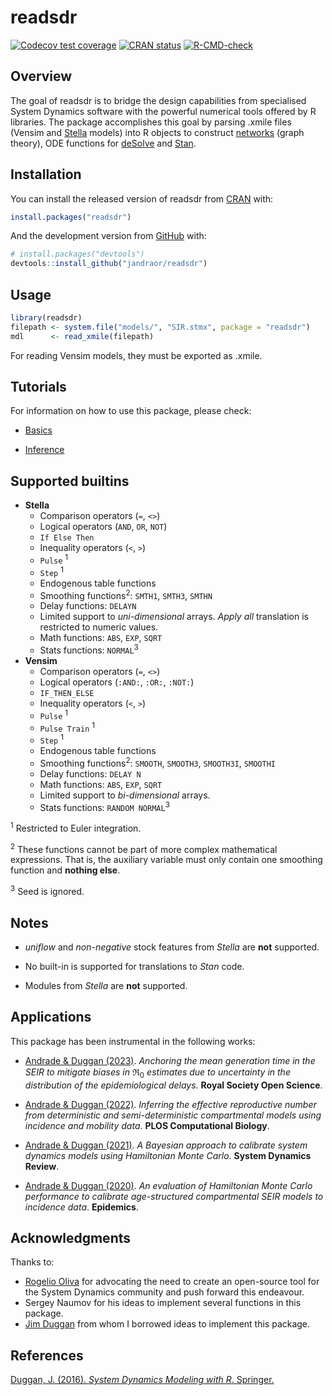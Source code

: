 
<!-- README.md is generated from README.Rmd. Please edit that file -->

# readsdr

<!-- badges: start -->

[![Codecov test
coverage](https://codecov.io/gh/jandraor/readsdr/branch/master/graph/badge.svg)](https://app.codecov.io/gh/jandraor/readsdr?branch=master)
[![CRAN
status](https://www.r-pkg.org/badges/version/readsdr)](https://CRAN.R-project.org/package=readsdr)
[![R-CMD-check](https://github.com/jandraor/readsdr/actions/workflows/R-CMD-check.yaml/badge.svg)](https://github.com/jandraor/readsdr/actions/workflows/R-CMD-check.yaml)
<!-- badges: end -->

## Overview

The goal of readsdr is to bridge the design capabilities from
specialised System Dynamics software with the powerful numerical tools
offered by R libraries. The package accomplishes this goal by parsing
.xmile files (Vensim and [Stella](https://www.iseesystems.com/) models)
into R objects to construct [networks](https://igraph.org) (graph
theory), ODE functions for
[deSolve](http://desolve.r-forge.r-project.org/) and
[Stan](https://mc-stan.org/).

## Installation

You can install the released version of readsdr from
[CRAN](https://CRAN.R-project.org) with:

``` r
install.packages("readsdr")
```

And the development version from [GitHub](https://github.com/) with:

``` r
# install.packages("devtools")
devtools::install_github("jandraor/readsdr")
```

## Usage

``` r
library(readsdr)
filepath <- system.file("models/", "SIR.stmx", package = "readsdr")
mdl      <- read_xmile(filepath) 
```

For reading Vensim models, they must be exported as .xmile.

## Tutorials

For information on how to use this package, please check:

- [Basics](https://jandraor.github.io/tutorials/Basics.html)

- [Inference](https://jandraor.github.io/tutorials/Inference.html)

## Supported builtins

- **Stella**
  - Comparison operators (`=`, `<>`)
  - Logical operators (`AND`, `OR`, `NOT`)
  - `If Else Then`
  - Inequality operators (`<`, `>`)
  - `Pulse` <sup>1</sup>
  - `Step` <sup>1</sup>
  - Endogenous table functions
  - Smoothing functions<sup>2</sup>: `SMTH1`, `SMTH3`, `SMTHN`
  - Delay functions: `DELAYN`
  - Limited support to *uni-dimensional* arrays. *Apply all* translation
    is restricted to numeric values.
  - Math functions: `ABS`, `EXP`, `SQRT`
  - Stats functions: `NORMAL`<sup>3</sup>
- **Vensim**
  - Comparison operators (`=`, `<>`)
  - Logical operators (`:AND:`, `:OR:`, `:NOT:`)
  - `IF_THEN_ELSE`
  - Inequality operators (`<`, `>`)
  - `Pulse` <sup>1</sup>
  - `Pulse Train` <sup>1</sup>
  - `Step` <sup>1</sup>
  - Endogenous table functions
  - Smoothing functions<sup>2</sup>: `SMOOTH`, `SMOOTH3`, `SMOOTH3I`,
    `SMOOTHI`
  - Delay functions: `DELAY N`
  - Math functions: `ABS`, `EXP`, `SQRT`
  - Limited support to *bi-dimensional* arrays.
  - Stats functions: `RANDOM NORMAL`<sup>3</sup>

<sup>1</sup> Restricted to Euler integration.

<sup>2</sup> These functions cannot be part of more complex mathematical
expressions. That is, the auxiliary variable must only contain one
smoothing function and **nothing else**.

<sup>3</sup> Seed is ignored.

## Notes

- *uniflow* and *non-negative* stock features from *Stella* are **not**
  supported.

- No built-in is supported for translations to *Stan* code.

- Modules from *Stella* are **not** supported.

## Applications

This package has been instrumental in the following works:

- [Andrade & Duggan (2023)](https://doi.org/10.1098/rsos.230515).
  *Anchoring the mean generation time in the SEIR to mitigate biases in*
  $\Re_0$ *estimates due to uncertainty in the distribution of the
  epidemiological delays*. **Royal Society Open Science**.

- [Andrade & Duggan
  (2022)](https://doi.org/10.1371/journal.pcbi.1010206). *Inferring the
  effective reproductive number from deterministic and
  semi-deterministic compartmental models using incidence and mobility
  data*. **PLOS Computational Biology**.

- [Andrade & Duggan (2021)](https://doi.org/10.1002/sdr.1693). *A
  Bayesian approach to calibrate system dynamics models using
  Hamiltonian Monte Carlo*. **System Dynamics Review**.

- [Andrade & Duggan
  (2020)](https://doi.org/10.1016/j.epidem.2020.100415). *An evaluation
  of Hamiltonian Monte Carlo performance to calibrate age-structured
  compartmental SEIR models to incidence data*. **Epidemics**.

## Acknowledgments

Thanks to:

- [Rogelio Oliva](http://people.tamu.edu/~roliva/) for advocating the
  need to create an open-source tool for the System Dynamics community
  and push forward this endeavour.
- Sergey Naumov for his ideas to implement several functions in this
  package.
- [Jim Duggan](https://github.com/JimDuggan) from whom I borrowed ideas
  to implement this package.

## References

[Duggan, J. (2016). *System Dynamics Modeling with R*.
Springer.](https://link.springer.com/book/10.1007/978-3-319-34043-2)
